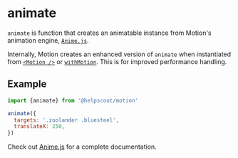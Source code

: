 # animate

`animate` is function that creates an animatable instance from Motion's animation engine, [`Anime.js`](https://animejs.com).

Internally, Motion creates an enhanced version of `animate` when instantiated from [`<Motion />`](./Motion.md) or [`withMotion`](./withMotion.md). This is for improved performance handling.

## Example

```js
import {animate} from '@helpscout/motion'

animate({
  targets: '.zoolander .bluesteel',
  translateX: 250,
})
```

Check out [Anime.js](https://animejs.com/documentation/) for a complete documentation.
